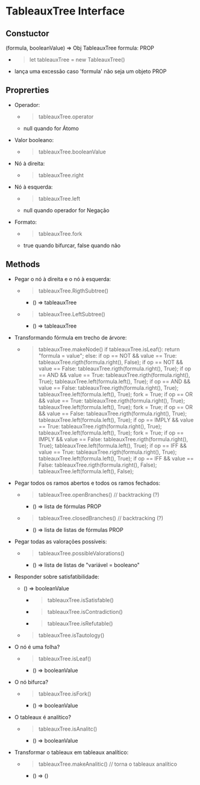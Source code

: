 # TableauxTree Interface


## Constuctor
(formula, booleanValue) => Obj TableauxTree
	formula: PROP

- > let tableauxTree = new TableauxTree()

- lança uma excessão caso 'formula' não seja um objeto PROP


## Proprerties

- Operador: 
	- > tableauxTree.operator
	- null quando for Átomo

- Valor booleano:
    - > tableauxTree.booleanValue

- Nó à direita:
	- > tableauxTree.right

- Nó à esquerda:
	- > tableauxTree.left
	- null quando operador for Negação

- Formato:
	- > tableauxTree.fork
	- true quando bifurcar, false quando não

## Methods

- Pegar o nó à direita e o nó à esquerda:
    - > tableauxTree.RigthSubtree()
	    - () => tableauxTree

    - > tableauxTree.LeftSubtree()
	    - () => tableauxTree

- Transformando fórmula em trecho de árvore:

	- > tableauxTree.makeNode()
		if tableauxTree.isLeaf():
			return "formula = value";
		else:
			if op == NOT && value == True:
				tableauxTree.rigth(formula.right(), False);
			if op == NOT && value == False:
				tableauxTree.rigth(formula.right(), True);
			if op == AND && value == True:
				tableauxTree.rigth(formula.right(), True);
				tableauxTree.left(formula.left(), True);
			if op == AND && value == False:
				tableauxTree.rigth(formula.right(), True);
				tableauxTree.left(formula.left(), True);
				fork = True; 
			if op == OR && value == True:
				tableauxTree.rigth(formula.right(), True);
				tableauxTree.left(formula.left(), True);
				fork = True; 
			if op == OR && value == False:
				tableauxTree.rigth(formula.right(), True);
				tableauxTree.left(formula.left(), True);
			if op == IMPLY && value == True:
				tableauxTree.rigth(formula.right(), True);
				tableauxTree.left(formula.left(), True);
				fork = True; 
			if op == IMPLY && value == False:
				tableauxTree.rigth(formula.right(), True);
				tableauxTree.left(formula.left(), True);
			if op == IFF && value == True:
				tableauxTree.rigth(formula.right(), True);
				tableauxTree.left(formula.left(), True);
			if op == IFF && value == False:
				tableauxTree.rigth(formula.right(), False);
				tableauxTree.left(formula.left(), False); 

- Pegar todos os ramos abertos e todos os ramos fechados:
    - > tableauxTree.openBranches()		    	// backtracking (?)
	    - () => lista de fórmulas PROP

    - > tableauxTree.closedBranches()			// backtracking (?)
	    - () => lista de listas de fórmulas PROP

- Pegar todas as valorações possíveis:
    - > tableauxTree.possibleValorations()
	    - () => lista de listas de "variável = booleano"

- Responder sobre satisfatibilidade:
    - () => booleanValue
	    - > tableauxTree.isSatisfable()
	    - > tableauxTree.isContradiction()
	    - > tableauxTree.isRefutable()
	-    > tableauxTree.isTautology()

- O nó é uma folha?
    - > tableauxTree.isLeaf()
	    - () => booleanValue

- O nó bifurca?
    - > tableauxTree.isFork()
        - () => booleanValue

- O tableaux é analítico?
    - > tableauxTree.isAnalitc()
	    - () => booleanValue

- Transformar o tableaux em tableaux analítico:
    - > tableauxTree.makeAnalitic()				// torna o tableaux analítico
	    - () => ()